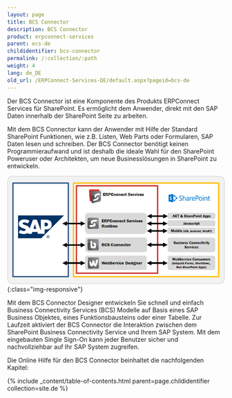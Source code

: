 ```yaml
---
layout: page
title: BCS Connector
description: BCS Connector
product: erpconnect-services
parent: ecs-de
childidentifier: bcs-connector
permalink: /:collection/:path
weight: 4
lang: de_DE
old_url: /ERPConnect-Services-DE/default.aspx?pageid=bcs-de
---
```


Der BCS Connector ist eine Komponente des Produkts ERPConnect Services für SharePoint. Es ermöglicht dem Anwender, direkt mit den SAP Daten innerhalb der SharePoint Seite zu arbeiten.
 
Mit dem BCS Connector kann der Anwender mit Hilfe der Standard SharePoint Funktionen, wie z.B. Listen, Web Parts oder Formularen, SAP Daten lesen und schreiben. Der BCS Connector benötigt keinen Programmieraufwand und ist deshalb die ideale Wahl für den SharePoint Poweruser oder Architekten, um neue Businesslösungen in SharePoint zu entwickeln.


![ECS-Architecture](/img/content/ECS-Architecture.png){:class="img-responsive"}

Mit dem BCS Connector Designer entwickeln Sie schnell und einfach Business Connectivity Services (BCS) Modelle auf Basis eines SAP Business Objektes, eines Funktionsbausteins oder einer Tabelle. Zur Laufzeit aktiviert der BCS Connector die Interaktion zwischen dem SharePoint Business Connectivity Service und Ihrem SAP System. Mit dem eingebauten Single Sign-On kann jeder Benutzer sicher und nachvollziehbar auf Ihr SAP System zugreifen.

Die Online Hilfe für den BCS Connector beinhaltet die nachfolgenden Kapitel:


{% include _content/table-of-contents.html parent=page.childidentifier collection=site.de %}